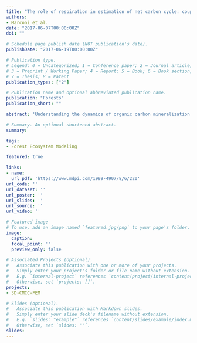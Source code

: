 ```yaml
---
title: "The role of respiration in estimation of net carbon cycle: coupling soil carbon dynamics and canopy turnover in a novel version of 3D-CMCC forest ecosystem model"
authors:
- Marconi et al.
date: "2017-06-07T00:00:00Z"
doi: ""

# Schedule page publish date (NOT publication's date).
publishDate: "2017-06-19T00:00:00Z"

# Publication type.
# Legend: 0 = Uncategorized; 1 = Conference paper; 2 = Journal article;
# 3 = Preprint / Working Paper; 4 = Report; 5 = Book; 6 = Book section;
# 7 = Thesis; 8 = Patent
publication_types: ["2"]

# Publication name and optional abbreviated publication name.
publication: "Forests"
publication_short: ""

abstract: 'Understanding the dynamics of organic carbon mineralization is fundamental in forecasting biosphere to atmosphere net carbon ecosystem exchange (NEE). With this perspective, we developed 3D-CMCC-PSM, a new version of the hybrid process based model 3D‐CMCC FEM where also heterotrophic respiration (R h) is explicitly simulated. The aim was to quantify NEE as a forward problem, by subtracting ecosystem respiration (R eco) to gross primary productivity (GPP). To do so, we developed a simplification of the soil carbon dynamics routine proposed in the DNDC (DeNitrification-DeComposition) computer simulation model. The method calculates decomposition as a function of soil moisture, temperature, state of the organic compartments, and relative abundance of microbial pools. Given the pulse dynamics of soil respiration, we introduced modifications in some of the principal constitutive relations involved in phenology and littering sub-routines. We quantified the model structure-related uncertainty in NEE, by running our training simulations over 1000 random parameter-sets extracted from parameter distributions expected from literature. 3D-CMCC-PSM predictability was tested on independent time series for 6 Fluxnet sites. The model resulted in daily and monthly estimations highly consistent with the observed time series. It showed lower predictability in Mediterranean ecosystems, suggesting that it may need further improvements in addressing evapotranspiration and water dynamics.'

# Summary. An optional shortened abstract.
summary:

tags:
- Forest Ecosystem Modeling

featured: true

links:
- name:
  url_pdf: 'https://www.mdpi.com/1999-4907/8/6/220'
url_code: ''
url_dataset: ''
url_poster: ''
url_slides: ''
url_source: ''
url_video: ''

# Featured image
# To use, add an image named `featured.jpg/png` to your page's folder.
image:
  caption:
  focal_point: ""
  preview_only: false

# Associated Projects (optional).
#   Associate this publication with one or more of your projects.
#   Simply enter your project's folder or file name without extension.
#   E.g. `internal-project` references `content/project/internal-project/index.md`.
#   Otherwise, set `projects: []`.
projects:
- 3D-CMCC-FEM

# Slides (optional).
#   Associate this publication with Markdown slides.
#   Simply enter your slide deck's filename without extension.
#   E.g. `slides: "example"` references `content/slides/example/index.md`.
#   Otherwise, set `slides: ""`.
slides:
---
```

